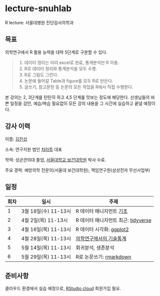 # lecture-snuhlab

R lecture: 서울대병원 진단검사의학과

## 목표

의학연구에서 R 활용 능력을 대략 5단계로 구분할 수 있다.

> 1. 데이터 정리는 미리 excel로 완료, 통계분석만 R 이용.
> 2. R로 데이터 정리와 통계분석을 모두 수행.
> 3. R로 그림도 그린다.
> 4. 논문에 들어갈 Table과 figure를 모두 R로 만든다.
> 5. 글쓰기, 참고문헌 등 논문의 모든 작업을 R에서 직접 수행한다.

본 강의는 2, 3단계를 탄탄히 하고 4,5 단계를 맛보는 정도에 해당한다. 선생님들의 바쁜 일정을 감안, 예습/복습 필요없이 모든 강의 내용을 그 시간에 실습하고 끝낼 예정이다.



## 강사 이력 

이름: [김진섭](https://jinseob2kim.github.io/resume/)

소속: 연구지원 법인 [차라투](https://www.zarathu.com) 대표

학력: 성균관의대 졸업, [서울대학교 보건대학원](http://snugepi.snu.ac.kr/) 박사 수료.
      
주요 경력: 예방의학 전문의(서울대 보건대학원), 책임연구원(삼성전자 무선사업부)


## 일정 

|회차| 일시  | 주제  |
|---|---|---|
|1| 3월 18일(수) 11-13시  | R 데이터 매니지먼트 [기초](https://jinseob2kim.github.io/rbasic.html)  |
|2|  4월 2일(목) 11-13시 |  R 데이터 매니지먼트 최근: [tidyverse](https://blog.zarathu.com/posts/2019-01-03-rdatamanagement/) |
|3|  4월 16일(목) 11-13시 | R 데이터 시각화: [ggplot2](https://evamaerey.github.io/ggplot_flipbook/ggplot_flipbook_xaringan.html)  |
|4|  4월 28일(목) 11-13시 | [의학연구에서의 기술통계](https://blog.zarathu.com/posts/2018-11-24-basic-biostatistics/)  |
|5|  5월 14일(목) 11-13시 | 회귀분석, 생존분석  |
|6|  5월 29일(목) 11-13시 | R로 논문쓰기: [rmarkdown](https://blog.zarathu.com/posts/2019-01-03-rmarkdown/) |


## 준비사항 

클라우드 환경에서 실습 예정으로, [RStudio cloud](https://rstudio.cloud/) 회원가입 필요.
